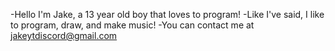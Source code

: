 -Hello I'm Jake, a 13 year old boy that loves to program!
-Like I've said, I like to program, draw, and make music!
-You can contact me at jakeytdiscord@gmail.com
